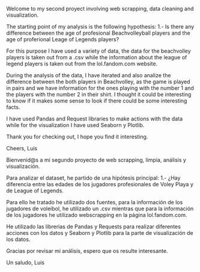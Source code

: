 Welcome to my second proyect involving web scrapping, data cleaning and visualization.

The starting point of my analysis is the following hypothesis:
    1.- Is there any difference between the age of profesional Beachvolleyball players and the age of proferional Leage of Legends players?

For this purpose I have used a variety of data, the data for the beachvolley players is taken out from a .csv while the information about the league of legend players is taken out from the lol.fandom.com website.

During the analysis of the data, I have iterated and also analize the difference between the both players in Beachvolley, as the game is played in pairs and we have information for the ones playing with the number 1 and the players with the number 2 in their shirt. I thought it could be interesting to know if it makes some sense to look if there could be some interesting facts.

I have used Pandas and Request libraries to make actions with the data while for the visualization I have used Seaborn y Plotlib.

Thank you for checking out,
I hope you find it interesting.

Cheers,
Luis

Bienvenid@s a mi segundo proyecto de web scrapping, limpia, análisis y visualización.

Para analizar el dataset, he partido de una hipótesis principal:
    1.- ¿Hay diferencia entre las edades de los jugadores profesionales de Voley Playa y de League of Legends.

Para ello he tratado he utilizado dos fuentes, para la información de los jugadores de voleibol, he utilizado un .csv mientras que para la información de los jugadores he utilizado webscrapping en la página lol.fandom.com.

He utilizado las librerias de Pandas y Requests para realizar diferentes acciones con los datos y Seaborn y Plotlib para la parte de visualización de los datos.

Gracias por revisar mi análisis, espero que os resulte interesante.

Un saludo,
Luis


